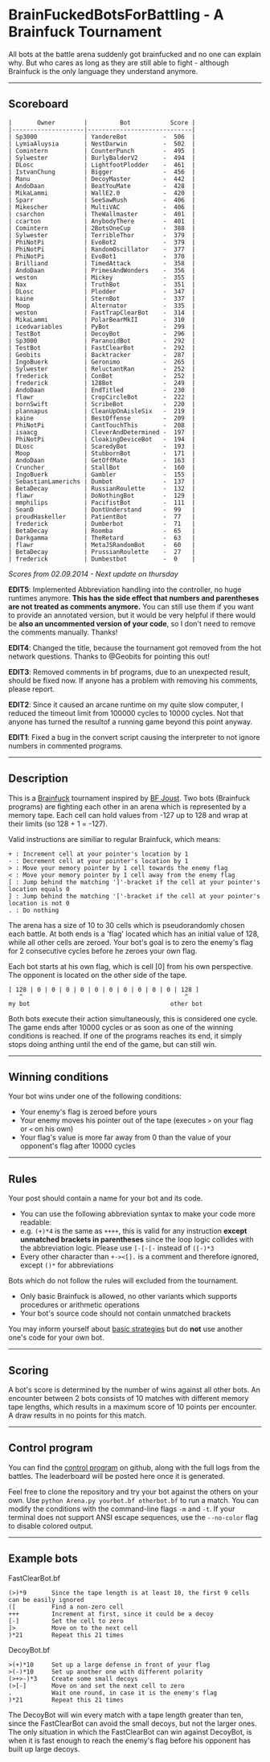 BrainFuckedBotsForBattling - A Brainfuck Tournament
===================================================

All bots at the battle arena suddenly got brainfucked and no one can explain why. But who cares as long as they are still able to fight - although Brainfuck is the only language they understand anymore.

---

Scoreboard
----------

    |       Owner        |         Bot           Score |
    |--------------------|-----------------------------|
    | Sp3000             | YandereBot          -  506  |
    | LymiaAluysia       | NestDarwin          -  502  |
    | Comintern          | CounterPunch        -  495  |
    | Sylwester          | BurlyBalderV2       -  494  |
    | DLosc              | LightfootPlodder    -  461  |
    | IstvanChung        | Bigger              -  456  |
    | Manu               | DecoyMaster         -  442  |
    | AndoDaan           | BeatYouMate         -  428  |
    | MikaLammi          | WallE2.0            -  420  |
    | Sparr              | SeeSawRush          -  406  |
    | Mikescher          | MultiVAC            -  406  |
    | csarchon           | TheWallmaster       -  401  |
    | ccarton            | AnybodyThere        -  401  |
    | Comintern          | 2BotsOneCup         -  388  |
    | Sylwester          | TerribleThor        -  379  |
    | PhiNotPi           | EvoBot2             -  379  |
    | PhiNotPi           | RandomOscillator    -  377  |
    | PhiNotPi           | EvoBot1             -  370  |
    | Brilliand          | TimedAttack         -  358  |
    | AndoDaan           | PrimesAndWonders    -  356  |
    | weston             | Mickey              -  355  |
    | Nax                | TruthBot            -  351  |
    | DLosc              | Plodder             -  347  |
    | kaine              | SternBot            -  337  |
    | Moop               | Alternator          -  335  |
    | weston             | FastTrapClearBot    -  314  |
    | MikaLammi          | PolarBearMkII       -  310  |
    | icedvariables      | PyBot               -  299  |
    | TestBot            | DecoyBot            -  296  |
    | Sp3000             | ParanoidBot         -  292  |
    | TestBot            | FastClearBot        -  292  |
    | Geobits            | Backtracker         -  287  |
    | IngoBuerk          | Geronimo            -  265  |
    | Sylwester          | ReluctantRan        -  252  |
    | frederick          | ConBot              -  252  |
    | frederick          | 128Bot              -  249  |
    | AndoDaan           | EndTitled           -  230  |
    | flawr              | CropCircleBot       -  222  |
    | bornSwift          | ScribeBot           -  220  |
    | plannapus          | CleanUpOnAisleSix   -  219  |
    | kaine              | BestOffense         -  209  |
    | PhiNotPi           | CantTouchThis       -  208  |
    | isaacg             | CleverAndDetermined -  197  |
    | PhiNotPi           | CloakingDeviceBot   -  194  |
    | DLosc              | ScaredyBot          -  193  |
    | Moop               | StubbornBot         -  171  |
    | AndoDaan           | GetOffMate          -  163  |
    | Cruncher           | StallBot            -  160  |
    | IngoBuerk          | Gambler             -  155  |
    | SebastianLamerichs | Dumbot              -  137  |
    | BetaDecay          | RussianRoulette     -  132  |
    | flawr              | DoNothingBot        -  129  |
    | mmphilips          | PacifistBot         -  111  |
    | SeanD              | DontUnderstand      -  99   |
    | proudHaskeller     | PatientBot          -  77   |
    | frederick          | Dumberbot           -  71   |
    | BetaDecay          | Roomba              -  65   |
    | Darkgamma          | TheRetard           -  63   |
    | flawr              | MetaJSRandomBot     -  60   |
    | BetaDecay          | PrussianRoulette    -  27   |
    | frederick          | Dumbestbot          -  0    |


_Scores from 02.09.2014 - Next update on thursday_

__EDIT5__: Implemented Abbreviation handling into the controller, no huge runtimes anymore. __This has the side effect that numbers and parentheses are not treated as comments anymore.__ You can still use them if you want to provide an annotated version, but it would be very helpful if there would be __also an uncommented version of your code__, so I don't need to remove the comments manually. Thanks!

__EDIT4__: Changed the title, because the tournament got removed from the hot network questions. Thanks to @Geobits for pointing this out!

__EDIT3__: Removed comments in bf programs, due to an unexpected result, should be fixed now. If anyone has a problem with removing his comments, please report.

__EDIT2__: Since it caused an arcane runtime on my quite slow computer, I reduced the timeout limit from 100000 cycles to 10000 cycles. Not that anyone has turned the resultof a running game beyond this point anyway.

__EDIT1__: Fixed a bug in the convert script causing the interpreter to not ignore numbers in commented programs.

---

Description
-----------

This is a [Brainfuck](http://esolangs.org/wiki/Brainfuck) tournament inspired by [BF Joust](http://esolangs.org/wiki/BF_Joust). Two bots (Brainfuck programs) are fighting each other in an arena which is represented by a memory tape. Each cell can hold values from -127 up to 128 and wrap at their limits (so 128 + 1 = -127).

Valid instructions are similiar to regular Brainfuck, which means:

    + : Increment cell at your pointer's location by 1
    - : Decrement cell at your pointer's location by 1
    > : Move your memory pointer by 1 cell towards the enemy flag
    < : Move your memory pointer by 1 cell away from the enemy flag
    [ : Jump behind the matching ']'-bracket if the cell at your pointer's location equals 0
    ] : Jump behind the matching '['-bracket if the cell at your pointer's location is not 0
    . : Do nothing

The arena has a size of 10 to 30 cells which is pseudorandomly chosen each battle. At both ends is a 'flag' located which has an initial value of 128, while all other cells are zeroed. Your bot's goal is to zero the enemy's flag for 2 consecutive cycles before he zeroes your own flag.

Each bot starts at his own flag, which is cell [0] from his own perspective. The opponent is located on the other side of the tape.

	[ 128 | 0 | 0 | 0 | 0 | 0 | 0 | 0 | 0 | 0 | 0 | 128 ]
	   ^											 ^
	my bot										 other bot

Both bots execute their action simultaneously, this is considered one cycle. The game ends after 10000 cycles or as soon as one of the winning conditions is reached. If one of the programs reaches its end, it simply stops doing anthing until the end of the game, but can still win.

---

Winning conditions
------------------

Your bot wins under one of the following conditions:

* Your enemy's flag is zeroed before yours
* Your enemy moves his pointer out of the tape (executes `>` on your flag or `<` on his own)
* Your flag's value is more far away from 0 than the value of your opponent's flag after 10000 cycles

---

Rules
-----

Your post should contain a name for your bot and its code.

* You can use the following abbreviation syntax to make your code more readable:
 * e.g. `(+)*4` is the same as `++++`, this is valid for any instruction __except unmatched brackets in parentheses__ since the loop logic collides with the abbreviation logic. Please use `[-[-[-` instead of `([-)*3`
* Every other character than `+-><[].` is a comment and therefore ignored, except `()*` for abbreviations

Bots which do not follow the rules will excluded from the tournament.

* Only basic Brainfuck is allowed, no other variants which supports procedures or arithmetic operations
* Your bot's source code should not contain unmatched brackets

You may inform yourself about [basic strategies](http://esolangs.org/wiki/BF_Joust_strategies) but do __not__ use another one's code for your own bot.

---

Scoring
-------

A bot's score is determined by the number of wins against all other bots.
An encounter between 2 bots consists of 10 matches with different memory tape lengths, which results in a maximum score of 10 points per encounter.
A draw results in no points for this match.

---

Control program
---------------

You can find the [control program](https://github.com/redevined/brainfuck/tree/master/BrainFuckedBotsForBattling) on github, along with the full logs from the battles.
The leaderboard will be posted here once it is generated.

Feel free to clone the repository and try your bot against the others on your own. Use `python Arena.py yourbot.bf otherbot.bf` to run a match. You can modify the conditions with the command-line flags `-m` and `-t`. If your terminal does not support ANSI escape sequences, use the `--no-color` flag to disable colored output.

---

Example bots
------------

FastClearBot.bf

	(>)*9		Since the tape length is at least 10, the first 9 cells can be easily ignored
	([			Find a non-zero cell
	+++			Increment at first, since it could be a decoy
	[-]			Set the cell to zero
	]>			Move on to the next cell
	)*21		Repeat this 21 times

DecoyBot.bf

	>(+)*10		Set up a large defense in front of your flag
	>(-)*10		Set up another one with different polarity
	(>+>-)*3	Create some small decoys
	(>[-]		Move on and set the next cell to zero
	.			Wait one round, in case it is the enemy's flag
	)*21		Repeat this 21 times

The DecoyBot will win every match with a tape length greater than ten, since the FastClearBot can avoid the small decoys, but not the larger ones. The only situation in which the FastClearBot can win against DecoyBot, is when it is fast enough to reach the enemy's flag before his opponent has built up large decoys.
